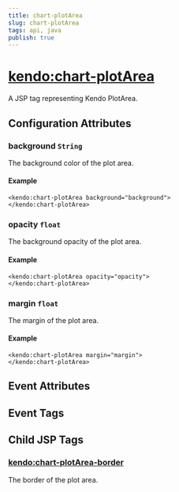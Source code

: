 ```yaml
---
title: chart-plotArea
slug: chart-plotArea
tags: api, java
publish: true
---
```


# <kendo:chart-plotArea>
A JSP tag representing Kendo PlotArea.

## Configuration Attributes


### background `String`

The background color of the plot area.

#### Example
    <kendo:chart-plotArea background="background">
    </kendo:chart-plotArea>
    

### opacity `float`

The background opacity of the plot area.

#### Example
    <kendo:chart-plotArea opacity="opacity">
    </kendo:chart-plotArea>
    

### margin `float`

The margin of the plot area.

#### Example
    <kendo:chart-plotArea margin="margin">
    </kendo:chart-plotArea>
    

## Event Attributes


## Event Tags
 

## Child JSP Tags

### [<kendo:chart-plotArea-border>](/api/wrappers/jsp/chart/plotarea-border)

The border of the plot area.
 
